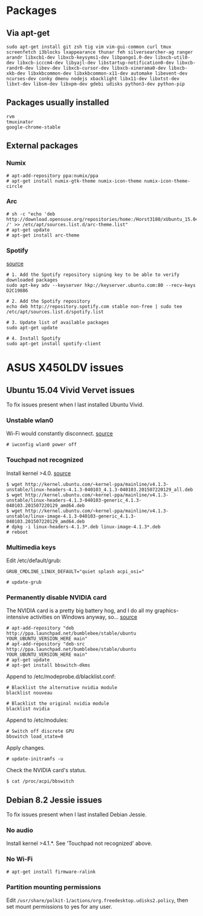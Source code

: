 # Packages 
## Via apt-get
```
sudo apt-get install git zsh tig vim vim-gui-common curl tmux screenfetch i3blocks lxappearance thunar feh silversearcher-ag ranger arandr libxcb1-dev libxcb-keysyms1-dev libpango1.0-dev libxcb-util0-dev libxcb-icccm4-dev libyajl-dev libstartup-notification0-dev libxcb-randr0-dev libev-dev libxcb-cursor-dev libxcb-xinerama0-dev libxcb-xkb-dev libxkbcommon-dev libxkbcommon-x11-dev automake libevent-dev ncurses-dev conky dmenu nodejs xbacklight libx11-dev libxtst-dev libxt-dev libsm-dev libxpm-dev gdebi udisks python3-dev python-pip
```

## Packages usually installed
```
rvm
tmuxinator
google-chrome-stable
```

## External packages
### Numix
```
# apt-add-repository ppa:numix/ppa
# apt-get install numix-gtk-theme numix-icon-theme numix-icon-theme-circle
```

### Arc
```
# sh -c "echo 'deb http://download.opensuse.org/repositories/home:/Horst3180/xUbuntu_15.04/ /' >> /etc/apt/sources.list.d/arc-theme.list"
# apt-get update
# apt-get install arc-theme
```

### Spotify
[source](https://www.spotify.com/ph/download/linux/)
```
# 1. Add the Spotify repository signing key to be able to verify downloaded packages
sudo apt-key adv --keyserver hkp://keyserver.ubuntu.com:80 --recv-keys D2C19886

# 2. Add the Spotify repository
echo deb http://repository.spotify.com stable non-free | sudo tee /etc/apt/sources.list.d/spotify.list

# 3. Update list of available packages
sudo apt-get update

# 4. Install Spotify
sudo apt-get install spotify-client
```

# ASUS X450LDV issues
## Ubuntu 15.04 Vivid Vervet issues
To fix issues present when I last installed Ubuntu Vivid.

### Unstable wlan0
Wi-Fi would constantly disconnect. [source](http://askubuntu.com/questions/457729/ubuntu-14-04-wireless-constantly-disconnects)
```
# iwconfig wlan0 power off
```

### Touchpad not recognized
Install kernel >4.0. [source](http://www.yourownlinux.com/2015/07/how-to-install-linux-kernel-4-1-3-in-linux.html)
```
$ wget http://kernel.ubuntu.com/~kernel-ppa/mainline/v4.1.3-unstable/linux-headers-4.1.3-040103_4.1.3-040103.201507220129_all.deb
$ wget http://kernel.ubuntu.com/~kernel-ppa/mainline/v4.1.3-unstable/linux-headers-4.1.3-040103-generic_4.1.3-040103.201507220129_amd64.deb
$ wget http://kernel.ubuntu.com/~kernel-ppa/mainline/v4.1.3-unstable/linux-image-4.1.3-040103-generic_4.1.3-040103.201507220129_amd64.deb
# dpkg -i linux-headers-4.1.3*.deb linux-image-4.1.3*.deb
# reboot
```
### Multimedia keys
Edit /etc/default/grub:
```
GRUB_CMDLINE_LINUX_DEFAULT="quiet splash acpi_osi="
```

```
# update-grub
```

### Permanently disable NVIDIA card
The NVIDIA card is a pretty big battery hog, and I do all my graphics-intensive activities on Windows anyway, so... [source](http://blog.10ne.org/2014/01/23/disable-the-optimus-discrete-graphics-gpu-in-ubuntu-using-bbswitch/)
```
# apt-add-repository "deb http://ppa.launchpad.net/bumblebee/stable/ubuntu YOUR_UBUNTU_VERSION_HERE main"
# apt-add-repository "deb-src http://ppa.launchpad.net/bumblebee/stable/ubuntu YOUR_UBUNTU_VERSION_HERE main"
# apt-get update
# apt-get install bbswitch-dkms
```

Append to /etc/modeprobe.d/blacklist.conf:
```
# Blacklist the alternative nvidia module
blacklist nouveau

# Blacklist the original nvidia module
blacklist nvidia
```

Append to /etc/modules:
```
# Switch off discrete GPU
bbswitch load_state=0
```

Apply changes.
```
# update-initramfs -u
```

Check the NVIDIA card's status.
```
$ cat /proc/acpi/bbswitch
```

## Debian 8.2 Jessie issues
To fix issues present when I last installed Debian Jessie.

### No audio
Install kernel >4.1.*. See 'Touchpad not recognized' above.

### No Wi-Fi
```
# apt-get install firmware-ralink
```

### Partition mounting permissions
Edit `/usr/share/polkit-1/actions/org.freedesktop.udisks2.policy`, then set mount permissions to yes for any user.

